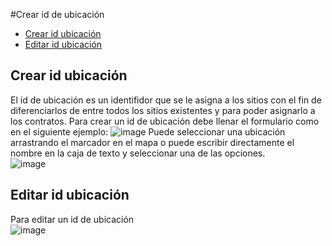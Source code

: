 #Crear id de ubicación
 - [Crear id ubicación](#head1)
 - [Editar id ubicación](#head2)

## <a name="head1">Crear id ubicación</a>
El id de ubicación es un identifidor que se le asigna a los sitios con el fin de diferenciarlos de entre todos los sitios existentes y para poder asignarlo a los contratos.
Para crear un id de ubicación debe llenar el formulario como en el siguiente ejemplo:
![image](/images/docs/contracts/idubic1.png)
Puede seleccionar una ubicación arrastrando el marcador en el mapa o puede escribir directamente el nombre en la caja de texto y seleccionar una de las opciones.<br>
![image](/images/docs/contracts/mapa1.png)
## <a name="head2">Editar id ubicación</a>
Para editar un id de ubicación<br>
![image](/images/docs/contracts/idubic2.png)
